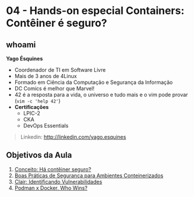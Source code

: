# 04 - Hands-on especial Containers: Contêiner é seguro?

## whoami

**Yago Ésquines**

- Coordenador de TI em Software Livre
- Mais de 3 anos de 4Linux
- Formado em Ciência da Computação e Segurança da Informação
- DC Comics é melhor que Marvel! 
- 42 é a resposta para a vida, o universo e tudo mais e o vim pode provar (`vim -c 'help 42'`)
- **Certificações**
  - LPIC-2
  - CKA
  - DevOps Essentials

> Linkedin: http://linkedin.com/yago.esquines

## Objetivos da Aula

1. [Conceito: Há contêiner seguro?](conceito.md)
2. [Boas Práticas de Segurança para Ambientes Conteinerizados](owasp_container-security.md)
3. [Clair: Identificando Vulnerabilidades](clair.md)
4. [Podman x Docker, Who Wins?](podman.md) 

